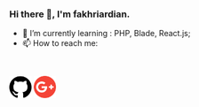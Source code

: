### Hi there 👋, I'm fakhriardian.

- 🌱 I’m currently learning : PHP, Blade, React.js;
- 📫 How to reach me: 
 <br/>

 
<a href="https://https://github.com/fakhriardian"><img src="https://github.com/agnihotriketan/agnihotriketan/blob/master/sm/github-logo.png" width="40" /></a>
<a href="mailto:ardianrafi2000@gmail.com"><img src="https://github.com/agnihotriketan/agnihotriketan/blob/master/sm/google-plus.png" width="40" /></a>



<!--
**fakhriardian/fakhriardian** is a ✨ _special_ ✨ repository because its `README.md` (this file) appears on your GitHub profile.
